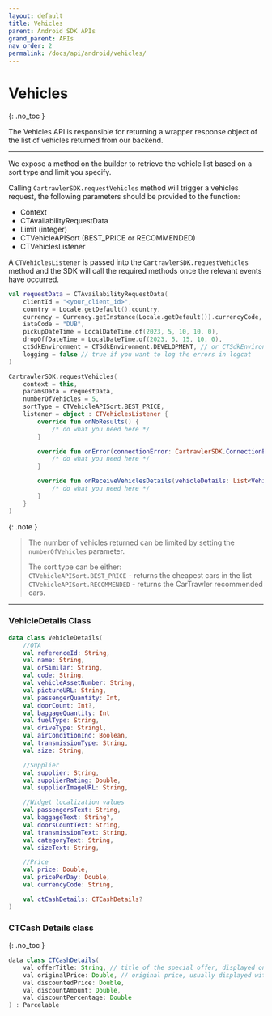 ```yaml
---
layout: default
title: Vehicles
parent: Android SDK APIs
grand_parent: APIs
nav_order: 2
permalink: /docs/api/android/vehicles/
---
```


# Vehicles

{: .no_toc }

The Vehicles API is responsible for returning a wrapper response object of the list of vehicles returned from our backend.

---

We expose a method on the builder to retrieve the vehicle list based on a sort type and limit you specify.

Calling `CartrawlerSDK.requestVehicles` method will trigger a vehicles request, the following parameters should be provided to the function:
- Context
- CTAvailabilityRequestData
- Limit (integer)
- CTVehicleAPISort (BEST_PRICE or RECOMMENDED)
- CTVehiclesListener

A `CTVehiclesListener` is passed into the `CartrawlerSDK.requestVehicles` method and the SDK will call the required methods once the relevant events have occurred.

```kotlin
val requestData = CTAvailabilityRequestData(
    clientId = "<your_client_id>",
    country = Locale.getDefault().country,
    currency = Currency.getInstance(Locale.getDefault()).currencyCode,
    iataCode = "DUB",
    pickupDateTime = LocalDateTime.of(2023, 5, 10, 10, 0),
    dropOffDateTime = LocalDateTime.of(2023, 5, 15, 10, 0),
    ctSdkEnvironment = CTSdkEnvironment.DEVELOPMENT, // or CTSdkEnvironment.PRODUCTION
    logging = false // true if you want to log the errors in logcat
)

CartrawlerSDK.requestVehicles(
    context = this,
    paramsData = requestData,
    numberOfVehicles = 5,
    sortType = CTVehicleAPISort.BEST_PRICE,
    listener = object : CTVehiclesListener { 
        override fun onNoResults() {
            /* do what you need here */
        }

        override fun onError(connectionError: CartrawlerSDK.ConnectionError) {
            /* do what you need here */
        }

        override fun onReceiveVehiclesDetails(vehicleDetails: List<VehicleDetails>) {
            /* do what you need here */
        }
    }
)
```

{: .note }
> The number of vehicles returned can be limited by setting the `numberOfVehicles` parameter.
> 
> The sort type can be either:  
> `CTVehicleAPISort.BEST_PRICE` - returns the cheapest cars in the list<br/>
> `CTVehicleAPISort.RECOMMENDED` - returns the CarTrawler recommended cars.

---

### VehicleDetails Class

```kotlin
data class VehicleDetails(
    //OTA
    val referenceId: String,
    val name: String,
    val orSimilar: String,
    val code: String,
    val vehicleAssetNumber: String,
    val pictureURL: String,
    val passengerQuantity: Int,
    val doorCount: Int?,
    val baggageQuantity: Int
    val fuelType: String,
    val driveType: Stringl,
    val airConditionInd: Boolean,
    val transmissionType: String,
    val size: String,

    //Supplier
    val supplier: String,
    val supplierRating: Double,
    val supplierImageURL: String,

    //Widget localization values
    val passengersText: String,
    val baggageText: String?,
    val doorsCountText: String,
    val transmissionText: String,
    val categoryText: String,
    val sizeText: String,

    //Price
    val price: Double,
    val pricePerDay: Double,
    val currencyCode: String,

    val ctCashDetails: CTCashDetails?
)
```

### CTCash Details class
{: .no_toc }

```java
data class CTCashDetails(
    val offerTitle: String, // title of the special offer, displayed on the car block chip on the vehicle list
    val originalPrice: Double, // original price, usually displayed with a strikethrough on the car block chip on the vehicle list
    val discountedPrice: Double, 
    val discountAmount: Double, 
    val discountPercentage: Double
) : Parcelable
```